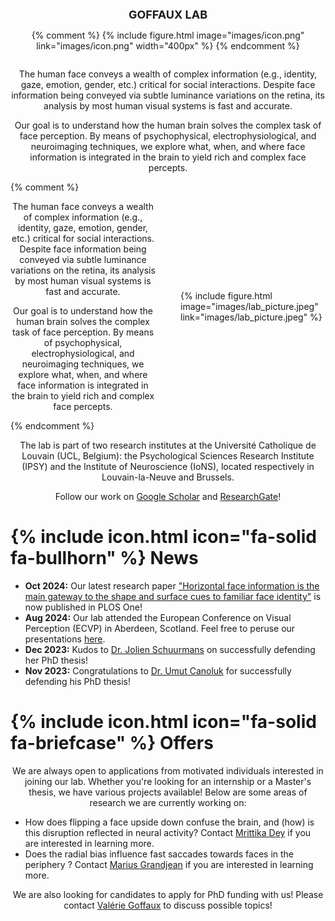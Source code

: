 ---
---
<style>
  p {
    text-align: center;
  }

  p b {
    font-size: 18px;
  }
</style>

<p><b>GOFFAUX LAB</b></p>

{% comment %}
{%
  include figure.html
  image="images/icon.png"
  link="images/icon.png"
  width="400px"
%}
{% endcomment %}
<div style="display: flex; justify-content: center;"> 
    <div style="max-width: 800px; text-align: center;"> <!-- Text container -->
        <p>The human face conveys a wealth of complex information (e.g., identity, gaze, emotion, gender, etc.) critical for social interactions. Despite face information being conveyed via subtle luminance variations on the retina, its analysis by most human visual systems is fast and accurate.</p>
        <p>Our goal is to understand how the human brain solves the complex task of face perception. By means of psychophysical, electrophysiological, and neuroimaging techniques, we explore what, when, and where face information is integrated in the brain to yield rich and complex face percepts.</p>
    </div>
</div>
{% comment %}
<div style="display: flex; align-items: center; gap: 20px;"> 
    <div style="flex: 1; margin-right: 20px;"> <!-- Text container -->
        <p>The human face conveys a wealth of complex information (e.g., identity, gaze, emotion, gender, etc.) critical for social interactions. Despite face information being conveyed via subtle luminance variations on the retina, its analysis by most human visual systems is fast and accurate.</p>
        <p>Our goal is to understand how the human brain solves the complex task of face perception. By means of psychophysical, electrophysiological, and neuroimaging techniques, we explore what, when, and where face information is integrated in the brain to yield rich and complex face percepts.</p>
    </div>
    <div style="flex: 1; display: flex; flex-direction: column; align-items: center;"> <!-- Image container -->
        {%
          include figure.html
          image="images/lab_picture.jpeg"
          link="images/lab_picture.jpeg"
        %}
    </div>
</div>
{% endcomment %}
<p> The lab is part of two research institutes at the Université Catholique de Louvain (UCL, Belgium): the Psychological Sciences Research Institute (IPSY) and the Institute of Neuroscience (IoNS), located respectively in Louvain-la-Neuve and Brussels. </p>

<p style="text-align:center">Follow our work on <a href="https://scholar.google.be/citations?user=enBXK1cAAAAJ&hl=fr">Google Scholar</a> and <a href="https://www.researchgate.net/lab/GoffauxLab-Valerie-Goffaux">ResearchGate</a>!</p>


# {% include icon.html icon="fa-solid fa-bullhorn" %} News

- **Oct 2024:** Our latest research paper ["Horizontal face information is the main gateway to the shape and surface cues to familiar face identity"](https://doi.org/10.1371/journal.pone.0311225) is now published in PLOS One!
- **Aug 2024:** Our lab attended the European Conference on Visual Perception (ECVP) in Aberdeen, Scotland. Feel free to peruse our presentations [here](https://www.researchgate.net/lab/GoffauxLab-Valerie-Goffaux).
- **Dec 2023:** Kudos to [Dr. Jolien Schuurmans](https://goffaux-lab.github.io/goffaux-lab/members/jolien-schuurmans.html) on successfully defending her PhD thesis!
- **Nov 2023:** Congratulations to [Dr. Umut Canoluk](https://goffaux-lab.github.io/goffaux-lab/members/umut-canoluk.html) for successfully defending his PhD thesis!

# {% include icon.html icon="fa-solid fa-briefcase" %} Offers

We are always open to applications from motivated individuals interested in joining our lab. Whether you're looking for an internship or a Master's thesis, we have various projects available! Below are some areas of research we are currently working on:

- How does flipping a face upside down confuse the brain, and (how) is this disruption reflected in neural activity? Contact [Mrittika Dey](https://goffaux-lab.github.io/goffaux-lab/members/mrittika-dey.html) if you are interested in learning more.
- Does the radial bias influence fast saccades towards faces in the periphery ? Contact [Marius Grandjean](https://goffaux-lab.github.io/goffaux-lab/members/marius-grandjean.html) if you are interested in learning more.

We are also looking for candidates to apply for PhD funding with us! Please contact [Valérie Goffaux](https://goffaux-lab.github.io/goffaux-lab/members/valerie-goffaux.html) to discuss possible topics!
